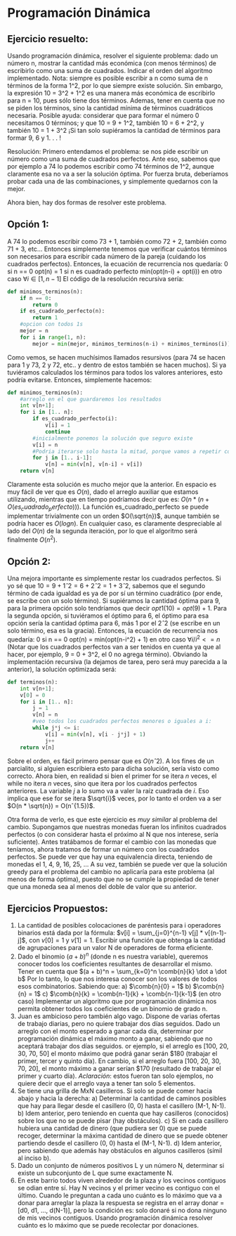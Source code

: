 Programación Dinámica
=====================

Ejercicio resuelto:
-------------------
Usando programación dinámica, resolver el siguiente problema: dado un número n, mostrar la cantidad más económica (con menos términos) de escribirlo como una suma de cuadrados. Indicar el orden del algoritmo implementado.
Nota: siempre es posible escribir a n como suma de n términos de la forma 1^2, por lo que siempre existe solución. Sin embargo, la expresión 10 = 3^2 + 1^2 es una manera más económica de escribirlo para n = 10, pues sólo tiene dos términos.
Ademas, tener en cuenta que no se piden los términos, sino la cantidad mínima de términos cuadráticos necesaria.
Posible ayuda: considerar que para formar el número 0 necesitamos 0 términos; y que 10 = 9 + 1^2, también 10 = 6 + 2^2, y también 10 = 1 + 3^2 ¡Si tan solo supiéramos la cantidad de términos para formar 9, 6 y 1. . . !

Resolución:
Primero entendamos el problema: se nos pide escribir un número como una suma de cuadrados perfectos. Ante eso, sabemos que por ejemplo a 74 lo podemos escribir como 74 términos de 1^2, aunque claramente esa no va a ser la solución óptima.
Por fuerza bruta, deberíamos probar cada una de las combinaciones, y simplemente quedarnos con la mejor.

Ahora bien, hay dos formas de resolver este problema. 

Opción 1:
---------
A 74 lo podemos escribir como 73 + 1, también como 72 + 2, también como 71 + 3, etc... Entonces simplemente tenemos que verificar cuántos términos son necesarios para escribir cada número de la pareja (cuidando los cuadrados perfectos). Entonces, la ecuación de recurrencia nos quedaría:
            0                               si n == 0
opt(n) =    1                               si n es cuadrado perfecto
            min(opt(n-i) + opt(i))          en otro caso
            $\forall i \in [1, n-1]$ 
El código de la resolución recursiva sería:
```Python
def minimos_terminos(n):
    if n == 0:
        return 0
    if es_cuadrado_perfecto(n):
        return 1
    #opcion con todos 1s
    mejor = n
    for i in range(1, n):
        mejor = min(mejor, minimos_terminos(n-i) + minimos_terminos(i))
```
Como vemos, se hacen muchísimos llamados resursivos (para 74 se hacen para 1 y 73, 2 y 72, etc.. y dentro de estos también se hacen muchos). Si ya tuviéramos calculados los términos para todos los valores anteriores, esto podría evitarse. Entonces, simplemente hacemos:
```Python
def minimos_terminos(n):
    #arreglo en el que guardaremos los resultados
    int v[n+1];
    for i in [1.. n]:
        if es_cuadrado_perfecto(i):
            v[i] = 1
            continue
        #inicialmente ponemos la solución que seguro existe
        v[i] = n
        #Podria iterarse solo hasta la mitad, porque vamos a repetir combinaciones:
        for j in [1.. i-1]:
            v[n] = min(v[n], v[n-i] + v[i])
    return v[n]
```
Claramente esta solución es mucho mejor que la anterior. En espacio es muy fácil de ver que es $O(n)$, dado el arreglo auxiliar que estamos utilizando, mientras que en tiempo podríamos decir que es:
$O(n * (n + O(es_cuadrado_perfecto)))$. La función es_cuadrado_perfecto se puede implementar trivialmente con un orden $O(\sqrt{n})$, aunque también se podría hacer es $O(log n)$. En cualquier caso, es claramente despreciable al lado del $O(n)$ de la segunda iteración, por lo que el algoritmo será finalmente $O(n^2)$.

Opción 2:
---------
Una mejora importante es simplemente restar los cuadrados perfectos. Si yo sé que $10 = 9 + 1ˆ2 = 6 + 2ˆ2 = 1 + 3ˆ2$, sabemos que el segundo término de cada igualdad es ya de por sí un término cuadrático (por ende, se escribe con un solo término). Si supiéramos la cantidad óptima para 9, para la primera opción solo tendríamos que decir $opt1(10) = opt(9) + 1$. Para la segunda opción, si tuviéramos el óptimo para 6, el óptimo para esa opción sería la cantidad óptima para 6, más 1 por el $2ˆ2$ (se escribe en un solo término, esa es la gracia). Entonces, la ecuación de recurrencia nos quedaría:
            0                       si n == 0
opt(n) =    min(opt(n-i^2) + 1)     en otro caso
            $\forall i / i^2 <= n$
(Notar que los cuadrados perfectos van a ser tenidos en cuenta ya que al hacer, por ejemplo, 9 = 0 + 3^2, el 0 no agrega término).
Obviando la implementación recursiva (la dejamos de tarea, pero será muy parecida a la anterior), la solución optimizada será:
```Python
def terminos(n):
    int v[n+1];
    v[0] = 0
    for i in [1.. n]:
        j = 1
        v[n] = n
        #veo todos los cuadrados perfectos menores o iguales a i:
        while j*j <= i:
            v[i] = min(v[n], v[i - j*j] + 1)
            j++
    return v[n]
```
Sobre el orden, es fácil primero pensar que es $O(nˆ2)$. A los fines de un parcialito, si alguien escribiera esto para dicha solución, sería visto como correcto. 
Ahora bien, en realidad si bien el primer for se itera $n$ veces, el while no itera $n$ veces, sino que itera por los cuadrados perfectos anteriores. La variable $j$ a lo sumo va a valer la raíz cuadrada de $i$. Eso implica que ese for se itera $\sqrt{i}$ veces, por lo tanto el orden va a ser $O(n * \sqrt{n}) = O(nˆ{1.5})$.

Otra forma de verlo, es que este ejercicio es *muy similar* al problema del cambio. Supongamos que nuestras monedas fueran los infinitos cuadrados perfectos (o con considerar hasta el próximo al N que nos interese, sería suficiente). Antes tratábamos de formar el cambio con las monedas que teníamos, ahora tratamos de formar un número con los cuadrados perfectos. Se puede ver que hay una equivalencia directa, teniendo de monedas el 1, 4, 9, 16, 25, ...
A su vez, también se puede ver que la solución greedy para el problema del cambio no aplicaría para este problema (al menos de forma óptima), puesto que no se cumple la propiedad de tener que una moneda sea al menos del doble de valor que su anterior. 


Ejercicios Propuestos:
----------------------
1) La cantidad de posibles colocaciones de paréntesis para i operadores binarios está dada por la fórmula:
   $v[i] = \sum_{j=0}^{n-1} v[j] * v[(n-1)-j]$, con $v[0] = 1$ y $v[1] = 1$.
   Escribir una función que obtenga la cantidad de agrupaciones para un valor N de operadores de forma eficiente.
2)  Dado el binomio $(a + b)^n$ (donde n es nuestra variable), queremos conocer todos los coeficientes resultantes de desarrollar el mismo.
    Tener en cuenta que $(a + b)^n = \sum_{k=0}^n \comb{n}{k} \dot a \dot b$
    Por lo tanto, lo que nos interesa conocer son los valores de todos esos combinatorios. Sabiendo que:
    a) $\comb{n}{0} = 1$
    b) $\comb{n}{n} = 1$
    c) $\comb{n}{k} = \comb{n-1}{k} + \comb{n-1}{k-1}$ (en otro caso)
    Implementar un algoritmo que por programación dinámica nos permita obtener todos los coeficientes de un binomio de grado n.
3) Juan es ambicioso pero también algo vago. Dispone de varias ofertas de trabajo diarias, pero no quiere trabajar dos días seguidos. Dado un arreglo con el monto esperado a ganar cada día, determinar por programación dinámica el máximo monto a ganar, sabiendo que no aceptará trabajar dos días seguidos.
or ejemplo, si el arreglo es [100, 20, 30, 70, 50] el monto máximo que podrá ganar serán $180 (trabajar el primer, tercer y quinto día). En cambio, si el arreglo fuera [100, 20, 30, 70, 20], el monto máximo a ganar serían $170 (resultado de trabajar el primer y cuarto día). *Aclaración*: estos fueron tan solo ejemplos, no quiere decir que el arreglo vaya a tener tan solo 5 elementos.
4) Se tiene una grilla de MxN casilleros. Si solo se puede comer hacia abajo y hacia la derecha:
    a) Determinar la cantidad de caminos posibles que hay para llegar desde el casillero (0, 0) hasta el casillero (M-1, N-1).
    b) Idem anterior, pero teniendo en cuenta que hay casilleros (conocidos) sobre los que no se puede pisar (hay obstáculos).
    c) Si en cada casillero hubiera una cantidad de dinero (que pudiera ser 0) que se puede recoger, determinar la máxima cantidad de dinero que se puede obtener partiendo desde el casillero (0, 0) hasta el (M-1, N-1).
    d) Idem anterior, pero sabiendo que además hay obstáculos en algunos casilleros (símil al inciso b). 
5) Dado un conjunto de números positivos L y un número N, determinar si existe un subconjunto de L que sume exactamente N.
6) En este barrio todos viven alrededor de la plaza y los vecinos contiguos se odian entre sí. Hay N vecinos y el primer vecino es contiguo con el último. Cuando le preguntan a cada uno cuánto es lo máximo que va a donar para arreglar la plaza la respuesta se registra en el array donar = [d0, d1, …, d(N-1)], pero la condición es: solo donaré si no dona ninguno de mis vecinos contiguos. Usando programación dinámica resolver cuánto es lo máximo que se puede recolectar por donaciones. 
